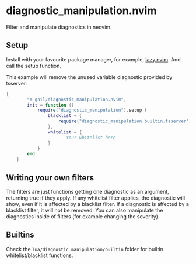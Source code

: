 # diagnostic_manipulation.nvim

Filter and manipulate diagnostics in neovim.

## Setup

Install with your favourite package manager, for example, [lazy.nvim](https://github.com/folke/lazy.nvim).
And call the setup function.

This example will remove the unused variable diagnostic provided by tsserver.

```lua
{
        "m-gail/diagnostic_manipulation.nvim",
        init = function ()
            require("diagnostic_manipulation").setup {
                blacklist = {
                    require("diagnostic_manipulation.builtin.tsserver").tsserver_codes({ 6133, 6196 })
                },
                whitelist = {
                    -- Your whitelist here
                }
            }
        end
    }
```

## Writing your own filters

The filters are just functions getting one diagnostic as an argument, returning true if they apply.
If any whitelist filter applies, the diagnostic will show, even if it is affected by a blacklist filter.
If a diagnostic is affected by a blacklist filter, it will not be removed.
You can also manipulate the diagnostics inside of filters (for example changing the severity).

## Builtins

Check the `lua/diagnostic_manipulation/builtin` folder for builtin whitelist/blacklist functions.
